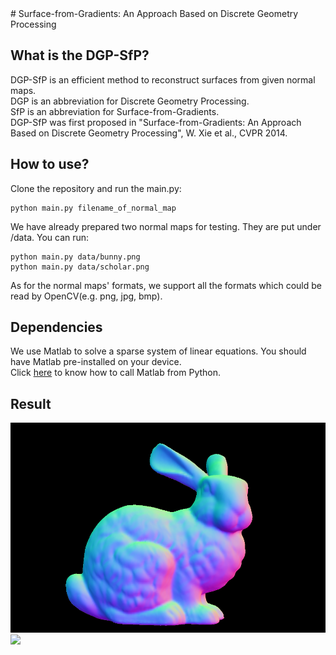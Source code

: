 
<link href="style.css" rel="stylesheet"></link>
# Surface-from-Gradients: An Approach Based on Discrete Geometry Processing

## What is the DGP-SfP?
DGP-SfP is an efficient method to reconstruct surfaces from given normal maps.<br>
DGP is an abbreviation for Discrete Geometry Processing.<br>
SfP is an abbreviation for Surface-from-Gradients.<br>
DGP-SfP was first proposed in "Surface-from-Gradients: An Approach Based on Discrete Geometry Processing", W. Xie et al., CVPR 2014.

## How to use?
Clone the repository and run the main.py:
```
python main.py filename_of_normal_map
```

We have already prepared two normal maps for testing. They are put under /data. You can run:
```
python main.py data/bunny.png
python main.py data/scholar.png
```

As for the normal maps' formats, we support all the formats which could be read by OpenCV(e.g. png, jpg, bmp).

## Dependencies
We use Matlab to solve a sparse system of linear equations. You should have Matlab pre-installed on your device.<br>
Click [here](https://www.mathworks.com/help/matlab/matlab-engine-for-python.html) to know how to call Matlab from Python.

## Result
<div class="row">
  <div class="column">
    <img src="data/bunny.png">
  </div>
  <div class="column">
    <img src="data/bunny.gif">
  </div>
</div>


